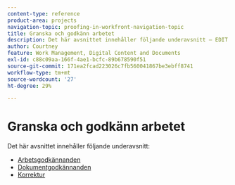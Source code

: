 ```yaml
---
content-type: reference
product-area: projects
navigation-topic: proofing-in-workfront-navigation-topic
title: Granska och godkänn arbetet
description: Det här avsnittet innehåller följande underavsnitt – EDIT ME.
author: Courtney
feature: Work Management, Digital Content and Documents
exl-id: c88c09aa-166f-4ae1-bcfc-89b678590f51
source-git-commit: 171ea2fcad223026c7fb560041867be3ebff8741
workflow-type: tm+mt
source-wordcount: '27'
ht-degree: 29%

---
```


# Granska och godkänn arbetet

Det här avsnittet innehåller följande underavsnitt:

<!-- * [Limited document and proof decision for non-paid users overview](/help/quicksilver/review-and-approve-work/proof-doc-decision-limits.md) -->
* [Arbetsgodkännanden](../review-and-approve-work/manage-approvals/manage-approvals.md)
* [Dokumentgodkännanden](../review-and-approve-work/document-reviews-and-approvals/document-reviews-and-approvals.md)
* [Korrektur](../review-and-approve-work/proofing/proofing.md)

